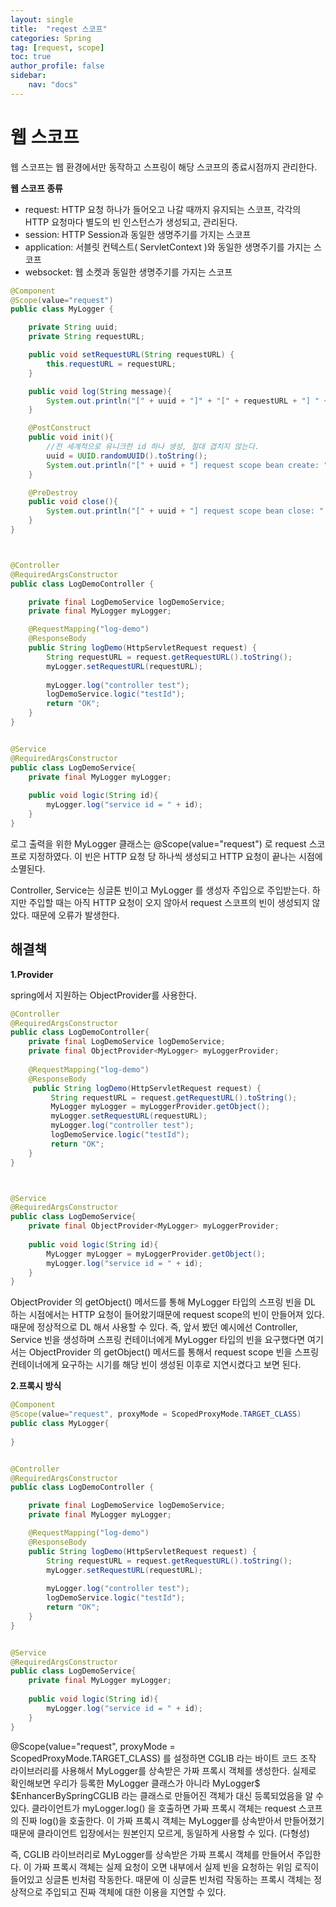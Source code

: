 ```yaml
---
layout: single
title:  "reqest 스코프"
categories: Spring
tag: [request, scope]
toc: true
author_profile: false
sidebar:
    nav: "docs"
---
```




# 웹 스코프

웹 스코프는 웹 환경에서만 동작하고 스프링이 해당 스코프의 종료시점까지 관리한다. 

**웹 스코프 종류**

- request: HTTP 요청 하나가 들어오고 나갈 때까지 유지되는 스코프, 각각의 HTTP 요청마다 별도의 빈 인스턴스가 생성되고, 관리된다.
- session: HTTP Session과 동일한 생명주기를 가지는 스코프
- application: 서블릿 컨텍스트( ServletContext )와 동일한 생명주기를 가지는 스코프
- websocket: 웹 소켓과 동일한 생명주기를 가지는 스코프



```java
@Component
@Scope(value="request")
public class MyLogger {

    private String uuid;
    private String requestURL;

    public void setRequestURL(String requestURL) {
        this.requestURL = requestURL;
    }

    public void log(String message){
        System.out.println("[" + uuid + "]" + "[" + requestURL + "] " + message);
    }

    @PostConstruct
    public void init(){
        //전 세계적으로 유니크한 id 하나 생성, 절대 겹치지 않는다.
        uuid = UUID.randomUUID().toString();
        System.out.println("[" + uuid + "] request scope bean create: " + this);
    }

    @PreDestroy
    public void close(){
        System.out.println("[" + uuid + "] request scope bean close: " + this);
    }
}



@Controller
@RequiredArgsConstructor
public class LogDemoController {

    private final LogDemoService logDemoService;
    private final MyLogger myLogger;

    @RequestMapping("log-demo")
    @ResponseBody
    public String logDemo(HttpServletRequest request) {
        String requestURL = request.getRequestURL().toString();
		myLogger.setRequestURL(requestURL);
        
        myLogger.log("controller test");        
        logDemoService.logic("testId");
        return "OK";
    }
}


@Service
@RequiredArgsConstructor
public class LogDemoService{
    private final MyLogger myLogger;
    
	public void logic(String id){
        myLogger.log("service id = " + id);
    }
}
```

로그 출력을 위한 MyLogger 클래스는 @Scope(value="request") 로 request 스코프로 지정하였다. 이 빈은 HTTP 요청 당 하나씩 생성되고 HTTP 요청이 끝나는 시점에 소멸된다.

Controller, Service는 싱글톤 빈이고 MyLogger 를 생성자 주입으로 주입받는다. 하지만 주입할 때는 아직 HTTP 요청이 오지 않아서 request 스코프의 빈이 생성되지 않았다. 때문에 오류가 발생한다. 



## 해결책

**1.Provider**

spring에서 지원하는 ObjectProvider를 사용한다.

```java
@Controller
@RequiredArgsConstructor
public class LogDemoController{
    private final LogDemoService logDemoService;
    private final ObjectProvider<MyLogger> myLoggerProvider;
    
    @RequestMapping("log-demo")
    @ResponseBody
     public String logDemo(HttpServletRequest request) {
         String requestURL = request.getRequestURL().toString();
         MyLogger myLogger = myLoggerProvider.getObject();
         myLogger.setRequestURL(requestURL);
         myLogger.log("controller test");
         logDemoService.logic("testId");
         return "OK";
    }
}



@Service
@RequiredArgsConstructor
public class LogDemoService{
    private final ObjectProvider<MyLogger> myLoggerProvider;
        
	public void logic(String id){
        MyLogger myLogger = myLoggerProvider.getObject();
        myLogger.log("service id = " + id);
    }
}
```

ObjectProvider 의 getObject() 메서드를 통해 MyLogger 타입의 스프링 빈을 DL 하는 시점에서는 HTTP 요청이 들어왔기때문에 request scope의 빈이 만들어져 있다. 때문에 정상적으로 DL 해서 사용할 수 있다. 즉, 앞서 봤던 예시에선 Controller, Service 빈을 생성하며 스프링 컨테이너에게 MyLogger 타입의 빈을 요구했다면 여기서는 ObjectProvider 의 getObject() 메서드를 통해서 request scope 빈을 스프링 컨테이너에게 요구하는 시기를 해당 빈이 생성된 이후로 지연시켰다고 보면 된다. 



**2.프록시 방식**

```java
@Component
@Scope(value="request", proxyMode = ScopedProxyMode.TARGET_CLASS)
public class MyLogger{
    
}


@Controller
@RequiredArgsConstructor
public class LogDemoController {

    private final LogDemoService logDemoService;
    private final MyLogger myLogger;

    @RequestMapping("log-demo")
    @ResponseBody
    public String logDemo(HttpServletRequest request) {
        String requestURL = request.getRequestURL().toString();
		myLogger.setRequestURL(requestURL);
        
        myLogger.log("controller test");        
        logDemoService.logic("testId");
        return "OK";
    }
}


@Service
@RequiredArgsConstructor
public class LogDemoService{
    private final MyLogger myLogger;
    
	public void logic(String id){
        myLogger.log("service id = " + id);
    }
}
```

@Scope(value="request", proxyMode = ScopedProxyMode.TARGET_CLASS) 를 설정하면 CGLIB 라는 바이트 코드 조작 라이브러리를 사용해서 MyLogger를 상속받은 가짜 프록시 객체를 생성한다. 실제로 확인해보면 우리가 등록한 MyLogger 클래스가 아니라 MyLogger$ $EnhancerBySpringCGLIB 라는 클래스로 만들어진 객체가 대신 등록되었음을 알 수 있다. 클라이언트가 myLogger.log() 을 호출하면 가짜 프록시 객체는 request 스코프의 진짜 log()을 호출한다. 이 가짜 프록시 객체는 MyLogger를 상속받아서 만들어졌기 때문에 클라이언트 입장에서는 원본인지 모르게, 동일하게 사용할 수 있다. (다형성)

즉, CGLIB 라이브러리로 MyLogger를 상속받은 가짜 프록시 객체를 만들어서 주입한다. 이 가짜 프록시 객체는 실제 요청이 오면 내부에서 실제 빈을 요청하는 위임 로직이 들어있고 싱글톤 빈처럼 작동한다. 때문에 이 싱글톤 빈처럼 작동하는 프록시 객체는 정상적으로 주입되고 진짜 객체에 대한 이용을 지연할 수 있다. 

